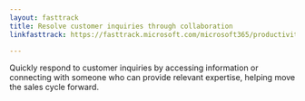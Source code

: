 ```yaml
---
layout: fasttrack
title: Resolve customer inquiries through collaboration
linkfasttrack: https://fasttrack.microsoft.com/microsoft365/productivitylibrary/Resolve-customer-inquiries-through-collaboration 

---
```

Quickly respond to customer inquiries by accessing information or connecting with someone who can provide relevant expertise, helping move the sales cycle forward.